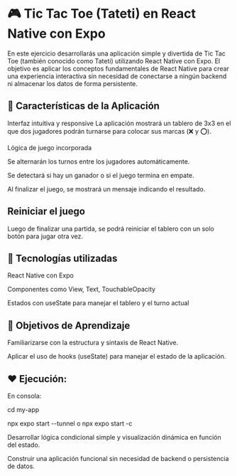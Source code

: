 # 🎮 Tic Tac Toe (Tateti) en React Native con Expo
En este ejercicio desarrollarás una aplicación simple y divertida de Tic Tac Toe (también conocido como Tateti) utilizando React Native con Expo. El objetivo es aplicar los conceptos fundamentales de React Native para crear una experiencia interactiva sin necesidad de conectarse a ningún backend ni almacenar los datos de forma persistente.

## 📱 Características de la Aplicación
Interfaz intuitiva y responsive
La aplicación mostrará un tablero de 3x3 en el que dos jugadores podrán turnarse para colocar sus marcas (❌ y ⭕).

Lógica de juego incorporada

Se alternarán los turnos entre los jugadores automáticamente.

Se detectará si hay un ganador o si el juego termina en empate.

Al finalizar el juego, se mostrará un mensaje indicando el resultado.

## Reiniciar el juego
Luego de finalizar una partida, se podrá reiniciar el tablero con un solo botón para jugar otra vez.

## 🔧 Tecnologías utilizadas
React Native con Expo

Componentes como View, Text, TouchableOpacity

Estados con useState para manejar el tablero y el turno actual

## 🎯 Objetivos de Aprendizaje
Familiarizarse con la estructura y sintaxis de React Native.

Aplicar el uso de hooks (useState) para manejar el estado de la aplicación.

## ❤️ Ejecución:

En consola: 

cd my-app

npx expo start --tunnel o  npx expo start -c    

Desarrollar lógica condicional simple y visualización dinámica en función del estado.

Construir una aplicación funcional sin necesidad de backend o persistencia de datos.
